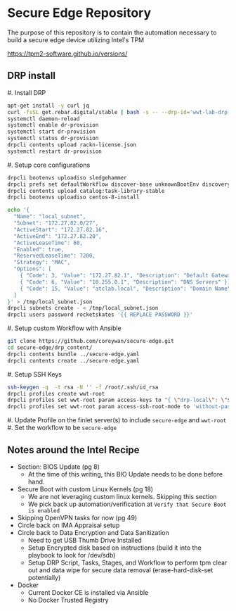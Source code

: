 # Secure Edge Repository

The purpose of this repository is to contain the automation necessary to build a secure edge device utilizing Intel's TPM 


https://tpm2-software.github.io/versions/



## DRP install

#. Install DRP

```sh
apt-get install -y curl jq
curl -fsSL get.rebar.digital/stable | bash -s -- --drp-id='wwt-lab-drp' --start-runner install
systemctl daemon-reload 
systemctl enable dr-provision
systemctl start dr-provision
systemctl status dr-provision
drpcli contents upload rackn-license.json
systemctl restart dr-provision
```

#. Setup core configurations

```sh
drpcli bootenvs uploadiso sledgehammer
drpcli prefs set defaultWorkflow discover-base unknownBootEnv discovery
drpcli contents upload catalog:task-library-stable
drpcli bootenvs uploadiso centos-8-install

echo '{
  "Name": "local_subnet",
  "Subnet": "172.27.82.0/27",
  "ActiveStart": "172.27.82.16",
  "ActiveEnd": "172.27.82.20",
  "ActiveLeaseTime": 60,
  "Enabled": true,
  "ReservedLeaseTime": 7200,
  "Strategy": "MAC",
  "Options": [
    { "Code": 3, "Value": "172.27.82.1", "Description": "Default Gateway" },
    { "Code": 6, "Value": "10.255.0.1", "Description": "DNS Servers" },
    { "Code": 15, "Value": "atclab.local", "Description": "Domain Name" }
  ]
}' > /tmp/local_subnet.json
drpcli subnets create - < /tmp/local_subnet.json
drpcli users password rocketskates '{{ REPLACE PASSWORD }}'
```

#. Setup custom Workflow with Ansible

```sh
git clone https://github.com/coreywan/secure-edge.git
cd secure-edge/drp_content/
drpcli contents bundle ../secure-edge.yaml
drpcli contents create ../secure-edge.yaml
```

#. Setup SSH Keys

```sh
ssh-keygen -q  -t rsa -N '' -f /root/.ssh/id_rsa
drpcli profiles create wwt-root
drpcli profiles set wwt-root param access-keys to "{ \"drp-local\": \"$(cat ~/.ssh/id_rsa.pub)\" }"
drpcli profiles set wwt-root param access-ssh-root-mode to 'without-password'
``` 

#. Update Profile on the finlet server(s) to include `secure-edge` and `wwt-root`
#. Set the workflow to be `secure-edge`

## Notes around the Intel Recipe

* Section: BIOS Update (pg 8)
  * At the time of this writing, this BIO Update needs to be done before hand.
* Secure Boot with custom Linux Kernels (pg 18)
  * We are not leveraging custom linux kernels. Skipping this section
  * We pick back up automation/verification at `Verify that Secure Boot is enabled`
* Skipping OpenVPN tasks for now (pg 49)
* Circle back on IMA Appraisal setup
* Circle back to Data Encryption and Data Sanitization
  * Need to get USB Thumb Drive Installed
  * Setup Encrypted disk based on instructions (build it into the playbook to look for /dev/sdb)
  * Setup DRP Script, Tasks, Stages, and Workflow to perform tpm clear out and data wipe for secure data removal (erase-hard-disk-set potentially)
* Docker
  * Current Docker CE is installed via Ansible
  * No Docker Trusted Registry  
